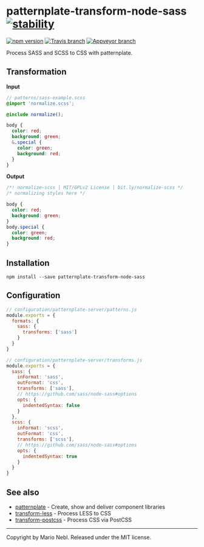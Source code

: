 # patternplate-transform-node-sass [![stability][0]][1]

[![npm version][2]][3] [![Travis branch][4]][5] [![Appveyor branch][6]][7]


Process SASS and SCSS to CSS with patternplate.

## Transformation

**Input**

```scss
// patterns/sass-example.scss
@import 'normalize.scss';

@include normalize();

body {
  color: red;
  background: green;
  &.special {
    color: green;
    background: red;
  }
}
```

**Output**

```css
/*! normalize-scss | MIT/GPLv2 License | bit.ly/normalize-scss */
/* normalizing styles here */

body {
  color: red;
  background: green;
}
body.special {
  color: green;
  background: red;
}
```

## Installation

```
npm install --save patternplate-transform-node-sass
```

## Configuration

```js
// configuration/patternplate-server/patterns.js
module.exports = {
  formats: {
    sass: {
      transforms: ['sass']
    }
  }
}

// configuration/patternplate-server/transforms.js
module.exports = {
  sass: {
    inFormat: 'sass',
    outFormat: 'css',
    transforms: ['sass'],
    // https://github.com/sass/node-sass#options
    opts: {
      indentedSyntax: false
    }
  },
  scss: {
    inFormat: 'scss',
    outFormat: 'css',
    transforms: ['scss'],
    // https://github.com/sass/node-sass#options
    opts: {
      indentedSyntax: true
    }
  }
}
```

## See also

* [patternplate](https://github.com/sinnerschrader/patternplate) - Create, show and deliver component libraries
* [transform-less](https://github.com/sinnerschrader/patternplate-transform-less) - Process LESS to CSS
* [transform-postcss](https://github.com/sinnerschrader/patternplate-transform-postcss) - Process CSS via PostCSS

---
Copyright by Mario Nebl. Released under the MIT license.

[0]: https://img.shields.io/badge/stability-experimental-orange.svg?style=flat-square
[1]: https://nodejs.org/api/documentation.html#documentation_stability_index
[2]: https://img.shields.io/npm/v/patternplate-transform-node-sass.svg?style=flat-square
[3]: https://npmjs.org/package/patternplate-transform-node-sass
[4]: https://img.shields.io/travis/marionebl/patternplate-transform-node-sass/master.svg?style=flat-square
[5]: https://travis-ci.org/marionebl/patternplate-transform-node-sass
[6]: https://img.shields.io/appveyor/ci/marionebl/patternplate-transform-node-sass/master.svg?style=flat-square
[7]: https://ci.appveyor.com/project/marionebl/patternplate-transform-node-sass
